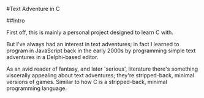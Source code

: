 #Text Adventure in C

##Intro

First off, this is mainly a personal project designed to learn C with.

But I've always had an interest in text adventures; in fact I learned to program in JavaScript back in the early 2000s by programming simple text adventures in a Delphi-based editor.

As an avid reader of fantasy, and later 'serious', literature there's something viscerally appealing about text adventures; they're stripped-back, minimal versions of games. Similar to how C is a stripped-back, minimal programming language.
